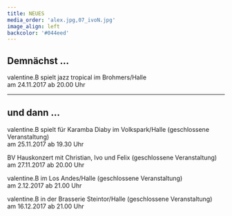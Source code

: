 ```yaml
---
title: NEUES
media_order: 'alex.jpg,07_ivoN.jpg'
image_align: left
backcolor: '#044eed'
---
```


## **Demnächst …**
valentine.B spielt jazz tropical im Brohmers/Halle<br>am 24.11.2017 ab 20.00 Uhr

---

## **und dann …**
valentine.B spielt für Karamba Diaby im Volkspark/Halle (geschlossene Veranstaltung)<br>am 25.11.2017 ab 19.30 Uhr

BV Hauskonzert mit Christian, Ivo und Felix (geschlossene Veranstaltung)<br>am 27.11.2017 ab 20.00 Uhr

valentine.B im Los Andes/Halle (geschlossene Veranstaltung)<br>am 2.12.2017 ab 21.00 Uhr

valentine.B in der Brasserie Steintor/Halle (geschlossene Veranstaltung)<br>am 16.12.2017 ab 21.00 Uhr